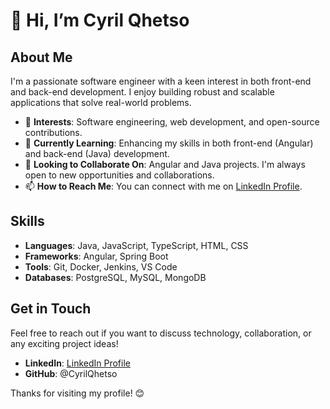 # 👋 Hi, I’m Cyril Qhetso

## About Me
I'm a passionate software engineer with a keen interest in both front-end and back-end development. I enjoy building robust and scalable applications that solve real-world problems.

- 👀 **Interests**: Software engineering, web development, and open-source contributions.
- 🌱 **Currently Learning**: Enhancing my skills in both front-end (Angular) and back-end (Java) development.
- 💞️ **Looking to Collaborate On**: Angular and Java projects. I'm always open to new opportunities and collaborations.
- 📫 **How to Reach Me**: You can connect with me on [LinkedIn Profile](https://www.linkedin.com/in/tsoelopele-cyril-qhetso/).

## Skills
- **Languages**: Java, JavaScript, TypeScript, HTML, CSS
- **Frameworks**: Angular, Spring Boot
- **Tools**: Git, Docker, Jenkins, VS Code
- **Databases**: PostgreSQL, MySQL, MongoDB

## Get in Touch
Feel free to reach out if you want to discuss technology, collaboration, or any exciting project ideas!

- **LinkedIn**: [LinkedIn Profile](https://www.linkedin.com/in/tsoelopele-cyril-qhetso/)
- **GitHub**: @CyrilQhetso

Thanks for visiting my profile! 😊
